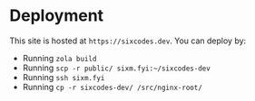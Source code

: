 # Deployment

This site is hosted at `https://sixcodes.dev`. You can deploy by:

* Running `zola build`
* Running `scp -r public/ sixm.fyi:~/sixcodes-dev`
* Running `ssh sixm.fyi`
* Running `cp -r sixcodes-dev/ /src/nginx-root/`
